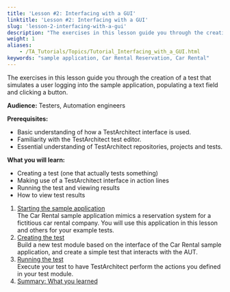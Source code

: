```yaml
--- 
title: 'Lesson #2: Interfacing with a GUI'
linktitle: 'Lesson #2: Interfacing with a GUI'
slug: 'lesson-2-interfacing-with-a-gui'
description: "The exercises in this lesson guide you through the creation of a test that simulates a user logging into the sample application, populating a text field and clicking a button. Audience: Testers, ..."
weight: 1
aliases: 
    - /TA_Tutorials/Topics/Tutorial_Interfacing_with_a_GUI.html
keywords: "sample application, Car Rental Reservation, Car Rental"
---
```


The exercises in this lesson guide you through the creation of a test that simulates a user logging into the sample application, populating a text field and clicking a button.

**Audience:** Testers, Automation engineers

**Prerequisites:**

-   Basic understanding of how a TestArchitect interface is used.
-   Familiarity with the TestArchitect test editor.
-   Essential understanding of TestArchitect repositories, projects and tests.

**What you will learn:**

-   Creating a test \(one that actually tests something\)
-   Making use of a TestArchitect interface in action lines
-   Running the test and viewing results
-   How to view test results

1.  [Starting the sample application](/TA_Tutorials/Topics/Starting_the_sample_application.html)  
The Car Rental sample application mimics a reservation system for a fictitious car rental company. You will use this application in this lesson and others for your example tests.
2.  [Creating the test](/TA_Tutorials/Topics/Creating_the_test.html)  
Build a new test module based on the interface of the Car Rental sample application, and create a simple test that interacts with the AUT.
3.  [Running the test](/TA_Tutorials/Topics/Running_the_test.html)  
Execute your test to have TestArchitect perform the actions you defined in your test module.
4.  [Summary: What you learned](/TA_Tutorials/Topics/Summary_Interfacing_with_a_GUI.html)  




